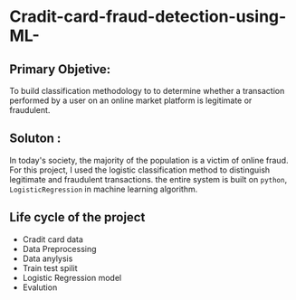 # Cradit-card-fraud-detection-using-ML-

## Primary Objetive:

To build classification methodology to to determine whether a transaction performed by a user on an online market platform is legitimate or fraudulent. 

## Soluton :

In today's society, the majority of the population is a victim of online fraud. For this project, I used the logistic classification method to distinguish legitimate and fraudulent transactions. the entire system is built on  `python`, `LogisticRegression` in machine learning algorithm.


## Life cycle of the project

- Cradit card data 
- Data Preprocessing 
- Data anylysis
- Train test spilit
- Logistic Regression model 
- Evalution

